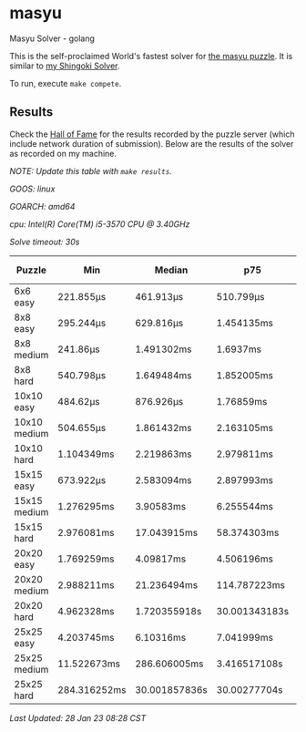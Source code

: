 # masyu
Masyu Solver - golang

This is the self-proclaimed World's fastest solver for [the masyu puzzle](www.puzzle-masyu.com). It is similar to [my Shingoki Solver](https://github.com/joshprzybyszewski/shingokisolver).

To run, execute `make compete`.

## Results

Check the [Hall of Fame](www.puzzle-masyu.com/hall.php?hallsize=18) for the results recorded by the puzzle server (which include network duration of submission). Below are the results of the solver as recorded on my machine.

_NOTE: Update this table with `make results`._

<resultsMarker>

_GOOS: linux_

_GOARCH: amd64_

_cpu: Intel(R) Core(TM) i5-3570 CPU @ 3.40GHz_

_Solve timeout: 30s_

|Puzzle|Min|Median|p75|p95|max|sample size|
|-|-|-|-|-|-|-:|
|6x6 easy|221.855µs|461.913µs|510.799µs|1.376001ms|1.936908ms|355|
|8x8 easy|295.244µs|629.816µs|1.454135ms|1.745324ms|2.267046ms|322|
|8x8 medium|241.86µs|1.491302ms|1.6937ms|2.109128ms|4.231265ms|300|
|8x8 hard|540.798µs|1.649484ms|1.852005ms|2.639142ms|11.379495ms|283|
|10x10 easy|484.62µs|876.926µs|1.76859ms|2.145214ms|2.677424ms|275|
|10x10 medium|504.655µs|1.861432ms|2.163105ms|3.398385ms|12.478061ms|258|
|10x10 hard|1.104349ms|2.219863ms|2.979811ms|7.253454ms|11.672296ms|239|
|15x15 easy|673.922µs|2.583094ms|2.897993ms|3.489032ms|6.861222ms|219|
|15x15 medium|1.276295ms|3.90583ms|6.255544ms|24.684653ms|1.546771678s|169|
|15x15 hard|2.976081ms|17.043915ms|58.374303ms|846.610948ms|30.002085342s|126|
|20x20 easy|1.769259ms|4.09817ms|4.506196ms|5.809724ms|33.543131ms|127|
|20x20 medium|2.988211ms|21.236494ms|114.787223ms|3.84316997s|30.002309464s|96|
|20x20 hard|4.962328ms|1.720355918s|30.001343183s|30.002637315s|30.012308685s|74|
|25x25 easy|4.203745ms|6.10316ms|7.041999ms|12.249805ms|76.23554ms|77|
|25x25 medium|11.522673ms|286.606005ms|3.416517108s|30.002615458s|30.003354894s|60|
|25x25 hard|284.316252ms|30.001857836s|30.00277704s|30.006295943s|30.015547422s|45|

_Last Updated: 28 Jan 23 08:28 CST_
</resultsMarker>
